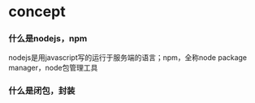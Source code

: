# concept
### 什么是nodejs，npm
nodejs是用javascript写的运行于服务端的语言；npm，全称node package manager，node包管理工具
### 什么是闭包，封装

